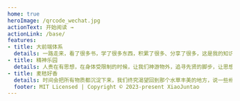 ```yaml
---
home: true
heroImage: /qrcode_wechat.jpg
actionText: 开始阅读 →
actionLink: /base/
features:
- title: 大前端体系
  details: 一路走来，看了很多书，学了很多东西，积累了很多、分享了很多，这是我的知识库，让我为之付出心血的、为之自豪的知识库。
- title: 精神乐园
  details: 人贵在有思想，在身体受限制的时候，让我们神游物外，追寻先贤的脚步，让思想自由的飞翔。
- title: 麦秸好香
  details: 时间会把所有物质都沉淀下来，我们终究渴望回到那个水草丰美的地方，说一些朴素的话，获得一些朴素的情感。
  footer: MIT Licensed | Copyright © 2023-present XiaoJuntao
---
```

